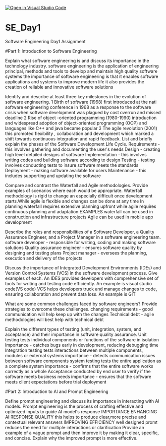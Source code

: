 [![Open in Visual Studio Code](https://classroom.github.com/assets/open-in-vscode-2e0aaae1b6195c2367325f4f02e2d04e9abb55f0b24a779b69b11b9e10269abc.svg)](https://classroom.github.com/online_ide?assignment_repo_id=18368312&assignment_repo_type=AssignmentRepo)
# SE_Day1
Software Engineering Day1 Assignment

#Part 1: Introduction to Software Engineering

Explain what software engineering is and discuss its importance in the technology industry.
software engineering is the application of engineering principal, methods and tools to develop and maintain high quality software systems 
  the importance of software engineering is that it enables software applications and systems to improve modern life
   it also provides the creation of reliable and innovative software solutions 

Identify and describe at least three key milestones in the evolution of software engineering.
1 Birth of software (1968)
  first introduced at the nati software engineering conference in 1968 as a response to the software crisis when software development was plagued by cost overrun and missed deadline 
2 Rise of object -oriented programming (1980-1990)
  introduction and widespread adoption of object-oriented programming (OOP) and languages like C++ and java became popular 
3 The agile revolution (2001)
  this promoted flexibility , collaboration and development which marked a shift towards continuous integration and rapid feedback.
List and briefly explain the phases of the Software Development Life Cycle.
  Requirements - this involves gathering and documenting the user's needs 
  Design - creating high level detailed designs of software 
  Implementation - this involves writing codes and building software according to design 
  Testing -  testing involves conducting tests to insure software meets the standards 
  Deployment - making software available for users 
  Maintenance - this includes supporting and updating the software 

Compare and contrast the Waterfall and Agile methodologies. Provide examples of scenarios where each would be appropriate.
Waterfall methodology is rigid to change an especially difficult once development starts.While agile is flexible and changes can be done at any time 
 In planning waterfall requires extensive planning upfront while agile requires continuous planning and adaptation 
           EXAMPLES 
   waterfall  can be used in construction and infrastructure  projects 
   Agile can be used in mobile app development 

Describe the roles and responsibilities of a Software Developer, a Quality Assurance Engineer, and a Project Manager in a software engineering team.
software developer - responsible for writing, coding and making software solutions 
Quality assurance engineer - ensures software quality by designing and testing plans
Project manager - oversees the planning, execution and delivery of the projects 

Discuss the importance of Integrated Development Environments (IDEs) and Version Control Systems (VCS) in the software development process. Give examples of each.
An IDES provides developers with comprehensive set of tools for writing and testing code efficiently. An example is visual studio code(VS code)
VCS helps developers truck and manage changes to code, ensuring collaboration and prevent data loss. An example is GIT

What are some common challenges faced by software engineers? Provide strategies to overcome these challenges.
changing requirements - good communication will help keep up with the changes 
Technical debt -  agile methodologies will best help with technical debt 



Explain the different types of testing (unit, integration, system, and acceptance) and their importance in software quality assurance.
   Unit testing 
tests individual components or functions of the software in isolation 
   Importance - catches bugs early in development, reducing debugging time
   Integration testing 
tests interactions between multiple components, modules or external systems 
   importance - detects communication issues between software components 
   system testing 
tests the entire application as a complete system 
    importance - confirms that the entire software works correctly as a whole 
Acceptance
conducted by end user to verify if the software meets business needs 
   importance - ensures that the software meets client expectations before trial deployment 

    

#Part 2: Introduction to AI and Prompt Engineering


Define prompt engineering and discuss its importance in interacting with AI models.
Prompt engineering is the process of crafting effective and optimized inputs to guide AI model's response 
     IMPORTANCE 
ENHANCING AI RESPONSE QUALITY 
this helps to produce clear,more precise  and contextual relevant answers 
IMPROVING EFFICIENCY well designed promt reduces the need for multiple interactions or clarification 
Provide an example of a vague prompt and then improve it by making it clear, specific, and concise. Explain why the improved prompt is more effective.
